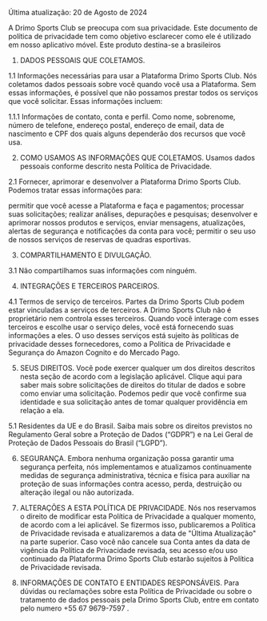 Última atualização: 20 de Agosto de 2024

A Drimo Sports Club se preocupa com sua privacidade. Este documento de política de privacidade tem como objetivo esclarecer como ele é utilizado em nosso aplicativo móvel.
Este produto destina-se a brasileiros



1. DADOS PESSOAIS QUE COLETAMOS.

1.1 Informações necessárias para usar a Plataforma Drimo Sports Club. Nós coletamos dados pessoais sobre você quando você usa a Plataforma. Sem essas informações, é possível que não possamos prestar todos os serviços que você solicitar. Essas informações incluem:

1.1.1 Informações de contato, conta e perfil. Como nome, sobrenome, número de telefone, endereço postal, endereço de email, data de nascimento e CPF dos quais alguns dependerão dos recursos que você usa.







2. COMO USAMOS AS INFORMAÇÕES QUE COLETAMOS. Usamos dados pessoais conforme descrito nesta Política de Privacidade.


2.1 Fornecer, aprimorar e desenvolver a Plataforma Drimo Sports Club. Podemos tratar essas informações para:

permitir que você acesse a Plataforma e faça e pagamentos;
processar suas solicitações;
realizar análises, depurações e pesquisas;
desenvolver e aprimorar nossos produtos e serviços,
enviar mensagens, atualizações, alertas de segurança e notificações da conta para você;
permitir o seu uso de nossos serviços de reservas de quadras esportivas.


3. COMPARTILHAMENTO E DIVULGAÇÃO.

3.1 Não compartilhamos suas informações com ninguém.

4. INTEGRAÇÕES E TERCEIROS PARCEIROS.

4.1 Termos de serviço de terceiros. Partes da Drimo Sports Club podem estar vinculadas a serviços de terceiros. A Drimo Sports Club não é proprietário nem controla esses terceiros. Quando você interage com esses terceiros e escolhe usar o serviço deles, você está fornecendo suas informações a eles. O uso desses serviços está sujeito às políticas de privacidade desses fornecedores, como  a Politica de Privacidade e Segurança do Amazon Cognito e do Mercado Pago.

5. SEUS DIREITOS. Você pode exercer qualquer um dos direitos descritos nesta seção de acordo com a legislação aplicável. Clique aqui para saber mais sobre solicitações de direitos do titular de dados e sobre como enviar uma solicitação. Podemos pedir que você confirme sua identidade e sua solicitação antes de tomar qualquer providência em relação a ela.

5.1 Residentes da UE e do Brasil. Saiba mais sobre os direitos previstos no Regulamento Geral sobre a Proteção de Dados (“GDPR”) e na Lei Geral de Proteção de Dados Pessoais do Brasil (“LGPD”).



6. SEGURANÇA. Embora nenhuma organização possa garantir uma segurança perfeita, nós implementamos e atualizamos continuamente medidas de segurança administrativa, técnica e física para auxiliar na proteção de suas informações contra acesso, perda, destruição ou alteração ilegal ou não autorizada.

7. ALTERAÇÕES A ESTA POLÍTICA DE PRIVACIDADE. Nós nos reservamos o direito de modificar esta Política de Privacidade a qualquer momento, de acordo com a lei aplicável. Se fizermos isso, publicaremos a Política de Privacidade revisada e atualizaremos a data de "Última Atualização" na parte superior. Caso você não cancele sua Conta antes da data de vigência da Política de Privacidade revisada, seu acesso e/ou uso continuado da Plataforma Drimo Sports Club estarão sujeitos à Política de Privacidade revisada.

8. INFORMAÇÕES DE CONTATO E ENTIDADES RESPONSÁVEIS. Para dúvidas ou reclamações sobre esta Política de Privacidade ou sobre o tratamento de dados pessoais pela Drimo Sports Club, entre em contato pelo numero  +55 67 9679-7597 .


